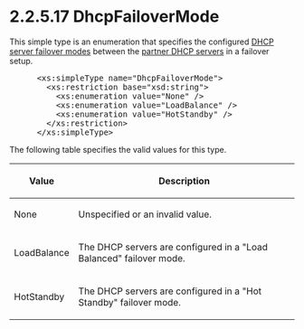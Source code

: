<html dir="LTR" xmlns:mshelp="http://msdn.microsoft.com/mshelp" xmlns:ddue="http://ddue.schemas.microsoft.com/authoring/2003/5" xmlns:xlink="http://www.w3.org/1999/xlink" xmlns:tool="http://www.microsoft.com/tooltip">
 <body>
 <div id="header">
 <h1 class="heading">2.2.5.17 DhcpFailoverMode</h1>
 </div>
 <div id="mainSection">
 <div id="mainBody">
 <div id="allHistory" class="saveHistory"></div>
 <div id="sectionSection0" class="section" name="collapseableSection">
 

<p>This simple type is an enumeration that specifies the
configured <a href="21b4a631-8f28-420f-822f-c5f879d5046e.md#gt_f659f31e-2f30-4b1c-8b5c-966dcf932ae4">DHCP server
failover modes</a> between the <a href="21b4a631-8f28-420f-822f-c5f879d5046e.md#gt_6ba5fec5-46ff-4939-ba74-50194bbeac2d">partner DHCP servers</a> in a
failover setup.</p>

<dl>
<dd>
<div><pre> &lt;xs:simpleType name=&quot;DhcpFailoverMode&quot;&gt;
   &lt;xs:restriction base=&quot;xsd:string&quot;&gt;
     &lt;xs:enumeration value=&quot;None&quot; /&gt;
     &lt;xs:enumeration value=&quot;LoadBalance&quot; /&gt;
     &lt;xs:enumeration value=&quot;HotStandby&quot; /&gt;
   &lt;/xs:restriction&gt;
 &lt;/xs:simpleType&gt;
</pre></div>
</dd></dl>

<p>The following table specifies the valid values for this
type.</p>

<table>
 <thead>
 <tr>
 <th>
 <p>Value</p>
 </th>
 <th>
 <p>Description</p>
 </th>
 </tr>
 </thead>
 <tr>
 <td>
 <p>None</p>
 </td>
 <td>
 <p>Unspecified or an invalid value.</p>
 </td>
 </tr>
 <tr>
 <td>
 <p>LoadBalance</p>
 </td>
 <td>
 <p>The DHCP servers are configured in a &quot;Load
 Balanced&quot; failover mode.</p>
 </td>
 </tr>
 <tr>
 <td>
 <p>HotStandby</p>
 </td>
 <td>
 <p>The DHCP servers are configured in a &quot;Hot
 Standby&quot; failover mode.</p>
 </td>
 </tr>
</table>

<p> </p>


 </div>
 </div>
 </div>
 </body>
</html>